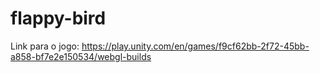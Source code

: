 # flappy-bird

Link para o jogo:
https://play.unity.com/en/games/f9cf62bb-2f72-45bb-a858-bf7e2e150534/webgl-builds

